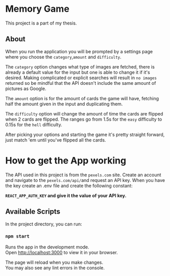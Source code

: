 # Memory Game

This project is a part of my thesis.

## About

When you run the application you will be prompted by a settings page where you choose the `category`,`amount` and `difficulty`.

The `category` option changes what type of images are fetched, there is already a default value for the input but one is able to change it if it's desired. Making complicated or explicit searches will result in `no images` returned so be mindful that the API doesn't include the same amount of pictures as Google.

The `amount` option is for the amount of cards the game will have, fetching half the amount given in the input and duplicating them.

The `difficulty` option will change the amount of time the cards are flipped when 2 cards are flipped. The ranges go from 1.5s for the `easy` difficulty to 0.15s for the `hell` difficulty.

After picking your options and starting the game it's pretty straight forward, just match 'em until you've flipped all the cards.

# How to get the App working

The API used in this project is from the `pexels.com` site. Create an account and navigate to the `pexels.com/api/`and request an API key. When you have the key create an .env file and create the following constant:

**`REACT_APP_AUTH_KEY` and give it the value of your API key.**

## Available Scripts

In the project directory, you can run:

### `npm start`

Runs the app in the development mode.\
Open [http://localhost:3000](http://localhost:3000) to view it in your browser.

The page will reload when you make changes.\
You may also see any lint errors in the console.
